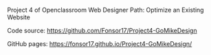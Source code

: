 Project 4 of Openclassroom Web Designer Path:
Optimize an Existing Website

Code source: https://github.com/Fonsor17/Project4-GoMikeDesign

GitHub pages: https://fonsor17.github.io/Project4-GoMikeDesign/